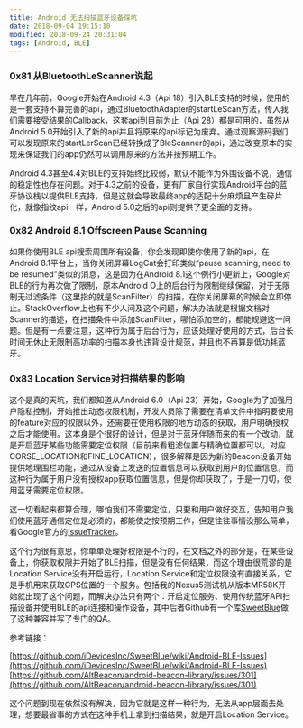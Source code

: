 ```yaml
---
title: Android 无法扫描蓝牙设备踩坑
date: 2018-09-04 19:15:10
modified: 2018-09-24 20:31:04
tags: [Android, BLE]
---
```


### 0x81 从BluetoothLeScanner说起

早在几年前，Google开始在Android 4.3（Api 18）引入BLE支持的时候，使用的是一套支持不算完善的api，通过BluetoothAdapter的startLeScan方法，传入我们需要接受结果的Callback，这套api到目前为止（Api 28）都是可用的，虽然从Android 5.0开始引入了新的api并且将原来的api标记为废弃。通过观察源码我们可以发现原来的startLerScan已经转换成了BleScanner的api，通过改变原本的实现来保证我们的app仍然可以调用原来的方法并按预期工作。

Android 4.3甚至4.4对BLE的支持始终比较弱，默认不能作为外围设备不说，通信的稳定性也存在问题。对于4.3之前的设备，更有厂家自行实现Android平台的蓝牙协议栈以提供BLE支持，但是这就会导致最终app的适配十分麻烦且产生碎片化，就像指纹api一样，Android 5.0之后的api则提供了更全面的支持。

### 0x82 Android 8.1 Offscreen Pause Scanning

如果你使用BLE api搜索周围所有设备，你会发现即使你使用了新的api，在Android 8.1平台上，当你关闭屏幕LogCat会打印类似“pause scanning, need to be resumed”类似的消息，这是因为在Android 8.1这个例行小更新上，Google对BLE的行为再次做了限制，原本Android O上的后台行为限制继续保留，对于无限制无过滤条件（这里指的就是ScanFilter）的扫描，在你关闭屏幕的时候会立即停止。StackOverflow上也有不少人问及这个问题，解决办法就是根据文档对Scanner的描述，在扫描条件中添加ScanFilter，哪怕添加空的，都能规避这一问题。但是有一点要注意，这种行为属于后台行为，应该处理好使用的方式，后台长时间无休止无限制高功率的扫描本身也违背设计规范，并且也不再算是低功耗蓝牙。

<!--more-->

### 0x83 Location Service对扫描结果的影响

这个是真的天坑，我们都知道从Android 6.0（Api 23）开始，Google为了加强用户隐私控制，开始推出动态权限机制，开发人员除了需要在清单文件中指明要使用的feature对应的权限以外，还需要在使用权限的地方动态的获取，用户明确授权之后才能使用。这本身是个很好的设计，但是对于蓝牙伴随而来的有一个改动，就是开启蓝牙某些功能需要定位权限（目前来看粗滤位置与精确位置都可以，对应CORSE_LOCATION和FINE_LOCATION），很多解释是因为新的Beacon设备开始提供地理围栏功能，通过从设备上发送的位置信息可以获取到用户的位置信息，而这种行为属于用户没有授权app获取位置信息，但是你却获取了，于是一刀切，使用蓝牙需要定位权限。

这一切看起来都算合理，哪怕我们不需要定位，只要和用户做好交互，告知用户我们使用蓝牙通信定位是必须的，都能使之按预期工作，但是往往事情没那么简单，看Google官方的[IssueTracker](https://issuetracker.google.com/issues/37065090)。

这个行为很有意思，你单单处理好权限是不行的，在文档之外的部分是，在某些设备上，你获取权限并开始了BLE扫描，但是没有任何结果，而这个理由很荒谬的是Location Service没有开启运行，Location Service和定位权限没有直接关系，它是手机用来获取GPS位置的一个服务。包括我的Nexus5测试机从版本MR58K开始就出现了这个问题，而解决办法只有两个：开启定位服务、使用传统蓝牙API扫描设备并使用BLE的api连接和操作设备，其中后者Github有一个库[SweetBlue](https://github.com/iDevicesInc/SweetBlue)做了这种兼容并写了专门的QA。

参考链接：

[https://github.com/iDevicesInc/SweetBlue/wiki/Android-BLE-Issues](https://github.com/iDevicesInc/SweetBlue/wiki/Android-BLE-Issues)
[https://github.com/AltBeacon/android-beacon-library/issues/301](https://github.com/AltBeacon/android-beacon-library/issues/301)

这个问题到现在依然没有解决，因为它就是这样一种行为，无法从app层面去处理，想要最省事的方式在这种手机上拿到扫描结果，就是开启Location Service。
